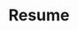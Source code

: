 ---
layout: null
title: <i class="fab fa-1x fa-download"></i>Resume
weight: 5
external_url: /assets/resume.pdf
---